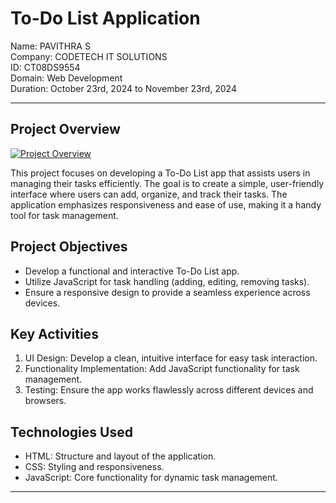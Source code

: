 # To-Do List Application

Name: PAVITHRA S  
Company: CODETECH IT SOLUTIONS  
ID: CT08DS9554  
Domain: Web Development  
Duration: October 23rd, 2024 to November 23rd, 2024  

---

## Project Overview

<a href="https://ibb.co/T2KDN4d"><img src="https://i.ibb.co/C8JpSbD/1A.png" alt="Project Overview" border="0"></a>

This project focuses on developing a To-Do List app that assists users in managing their tasks efficiently. The goal is to create a simple, user-friendly interface where users can add, organize, and track their tasks. The application emphasizes responsiveness and ease of use, making it a handy tool for task management.

## Project Objectives

- Develop a functional and interactive To-Do List app.
- Utilize JavaScript for task handling (adding, editing, removing tasks).
- Ensure a responsive design to provide a seamless experience across devices.

## Key Activities

1. UI Design: Develop a clean, intuitive interface for easy task interaction.
2. Functionality Implementation: Add JavaScript functionality for task management.
3. Testing: Ensure the app works flawlessly across different devices and browsers.

## Technologies Used

- HTML: Structure and layout of the application.
- CSS: Styling and responsiveness.
- JavaScript: Core functionality for dynamic task management.

---
